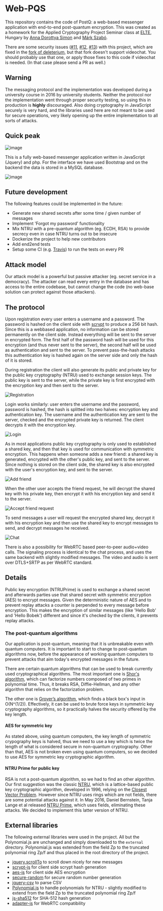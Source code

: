# Web-PQS

This repository contains the code of PostQ: a web-based messenger application with end-to-end post-quantum encryption. This was created as a homework for the Applied Cryptography Project Seminar class at [ELTE](http://elte.hu/), Hungary by [Anna Dorottya Simon](https://github.com/annadorottya) and [Márk Szabó](https://github.com/markszabo/).

There are some security issues ([#11](https://github.com/markszabo/PostQ/issues/11), [#12](https://github.com/markszabo/PostQ/issues/12), [#13](https://github.com/markszabo/PostQ/issues/13)) with this project, which are fixed in the [fork of deleterium](https://github.com/deleterium/PostQ/tree/deleterium.info), but that fork doesn't support videochat. You should probably use that one, or apply those fixes to this code if videochat is needed. (In that case please send a PR as well.)

## Warning

The messaging protocol and the implementation was developed during a university course in 2016 by university students. Neither the protocol nor the implementation went through proper security testing, so using this in production is __highly__ discouraged. Also doing cryptography in JavaScript securely is very hard, and the libraries used here are not meant to be used for secure operations, very likely opening up the entire implementation to all sorts of attacks.

## Quick peak

![image](https://user-images.githubusercontent.com/34786046/97524491-d0141f80-19ca-11eb-8a06-55152d2b874e.png)

This is a fully web-based messenger application written in JavaScript (Jquery) and php. For the interface we have used Bootstrap and on the backend the data is stored in a MySQL database.

![image](https://user-images.githubusercontent.com/34786046/97524630-27b28b00-19cb-11eb-972f-86becaad8947.png)

## Future development

The following features could be implemented in the future:
* Generate new shared secrets after some time / given number of messages
* Implement 'Forgot my password' functionality
* Mix NTRU with a pre-quantum algorithm (eg. ECDH, RSA) to provide secrecy even in case NTRU turns out to be insecure
* Dockerize the project to help new contributors
* Add end2end tests
* Setup some CI (e.g. [Travis](https://travis-ci.org/)) to run the tests on every PR 




## Attack model

Our attack model is a powerful but passive attacker (eg. secret service in a democracy). The attacker can read every entry in the database and has access to the entire codebase, but cannot change the code (no web-base solution can protect against those attackers).

## The protocol

Upon registration every user enters a username and a password. The password is hashed on the client side with [scrypt](https://en.wikipedia.org/wiki/Scrypt) to produce a 256 bit hash. Since this is a webbased application, no information can be stored permanently on the client side. Instead everything will be sent to the server in encrypted form. The first half of the password hash will be used for this encryption (and thus never sent to the server), the second half will be used as authentication and sent to the server. To prevent pass-the-hash attacks this authentication key is hashed again on the server side and only the hash of it is stored.

During registration the client will also generate its public and private key for the public key cryptography (NTRU) used to exchange session keys. The public key is sent to the server, while the private key is first encrypted with the encryption key and then sent to the server.

![Registration](https://github.com/markszabo/postq/raw/master/img/fg_registration.png "Registration")

Login works similarly: user enters the username and the password, password is hashed, the hash is splitted into two halves: encryption key and authentication key. The username and the authentication key are sent to the server, checked and the encrypted private key is returned. The client decrypts it with the encryption key.

![Login](https://github.com/markszabo/postq/raw/master/img/fg_login.png "Login")

As in most applications public key cryptography is only used to established a shared key, and then that key is used for communication with symmetric encryption. This happens when someone adds a new friend: a shared key is generated, encrypted with the other's public key, and sent to the server. Since nothing is stored on the client side, the shared key is also encrypted with the user's encryption key, and sent to the server.

![Add friend](https://github.com/markszabo/postq/raw/master/img/fg_add_friend.png "Add friend")

When the other user accepts the friend request, he will decrypt the shared key with his private key, then encrypt it with his encryption key and send it to the server.

![Accept friend request](https://github.com/markszabo/postq/raw/master/img/fg_accept.png "Accept friend request")

To send messages a user will request the encrypted shared key, decrypt it with his encryption key and then use the shared key to encrypt messages to send, and decrypt messages he received.

![Chat](https://github.com/markszabo/postq/raw/master/img/fg_chat.png "Chat")

There is also a possibility for WebRTC based peer-to-peer audio+video calls. The signaling process is identical to the chat process, and uses the same backend with slightly modified messages. The video and audio is sent over DTLS+SRTP as per WebRTC standard.

## Details

Public key encryption (NTRUPrime) is used to exchange a shared secret and afterwards parties use that shared secret with symmetric encryption (AES) to encrypt messages. Given the deterministic nature of AES and to prevent replay attacks a counter is perpended to every message before encryption. This makes the encryption of similar messages (like 'Hello Bob' and 'Hello Bobek') different and since it's checked by the clients, it prevents replay attacks.

### The post-quantum algorithms

Our application is post-quantum, meaning that it is unbreakable even with quantum computers. It is important to start to change to post-quantum algorithms now, before the appearance of working quantum computers to prevent attacks that aim today's encrypted messages in the future.

There are certain quantum algorithms that can be used to break currently used cryptographical algorithms. The most important one is [Shor's algorithm](https://en.wikipedia.org/wiki/Shor's_algorithm), which can factorize numbers composed of two primes in polynomial time. Thus, it breaks RSA, Diffie-Hellman, and any other algorithm that relies on the factorization problem.

The other one is [Grover’s algorithm](https://en.wikipedia.org/wiki/Grover%27s_algorithm), which finds a black box's input in O(N^(1/2)). Effectively, it can be used to brute force keys in symmetric key cryptography algorithms, so it practically halves the security offered by the key length.

#### AES for symmetric key

As stated above, using quantum computers, the key length of symmetric crypography keys is halved, thus we need to use a key which is twice the length of what is considered secure in non-quantum cryptography. Other than that, AES is not broken even using quantum computers, so we decided to use AES for symmetric key cryptographic algorithm.

#### NTRU Prime for public key

RSA is not a post-quantum algorithm, so we had to find an other algorithm. Our first suggestion was the classic [NTRU](https://en.wikipedia.org/wiki/NTRU), which is a lattice-based public key cryptographic algorithm, developed in 1996, relying on the [Closest Vector Problem](https://en.wikipedia.org/wiki/Lattice_problem#Closest_vector_problem_.28CVP.29). However since NTRU uses rings which are not fields, there are some potential attacks against it. In May 2016, Daniel Bernstein, Tanja Lange et al released [NTRU Prime](https://ntruprime.cr.yp.to/ntruprime-20160511.pdf), which uses fields, eliminating these attacks. We decided to implement this latter version of NTRU.


## External libraries

The following external libraries were used in the project. All but the Polynomial.js are unchanged and simply downloaded to the `external` directory. Polynomial.js was extended from the field Zp to the truncated polynomial ring Zp/f and thus placed in the root directory of the project.
* [jquery.scrollTo](https://github.com/flesler/jquery.scrollTo) to scroll down nicely for new messages
* [scrypt-js](https://github.com/ricmoo/scrypt-js) for client side scrypt hash generation
* [aes-js](https://github.com/ricmoo/aes-js) for client side AES encryption
* [secure-random](https://github.com/jprichardson/secure-random) for secure random number generation
* [jquery-csv](https://github.com/evanplaice/jquery-csv) to parse CSV
* [Polynomial.js](https://github.com/infusion/Polynomial.js/) to handle polynomials for NTRU - slightly modified to extend from the field Zp to the truncated polynomial ring Zp/f
* [js-sha512](https://github.com/emn178/js-sha512) for SHA-512 hash generation
* [adapter-js](https://webrtc.github.io/adapter/adapter-latest.js) for WebRTC compatibility
